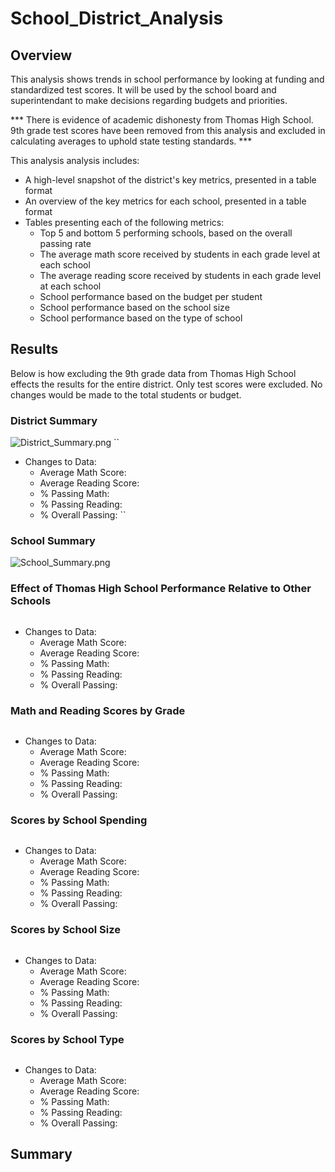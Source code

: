 # School_District_Analysis

## Overview
This analysis shows trends in school performance by looking at funding and standardized test scores. It will be used by the school board and superintendant to make decisions regarding budgets and priorities.

*** There is evidence of academic dishonesty from Thomas High School. 9th grade test scores have been removed from this analysis and excluded in calculating averages to uphold state testing standards. ***

This analysis analysis includes: 

- A high-level snapshot of the district's key metrics, presented in a table format
- An overview of the key metrics for each school, presented in a table format
- Tables presenting each of the following metrics:
  - Top 5 and bottom 5 performing schools, based on the overall passing rate
  - The average math score received by students in each grade level at each school
  - The average reading score received by students in each grade level at each school
  - School performance based on the budget per student
  - School performance based on the school size 
  - School performance based on the type of school

## Results
Below is how excluding the 9th grade data from Thomas High School effects the results for the entire district. Only test scores were excluded. No changes would be made to the total students or budget. 


### District Summary

![District_Summary.png](https://github.com/Brandonkish1/School_District_Analysis/blob/main/Resources/District_Summary.png)
``
- Changes to Data:
  - Average Math Score: 
  - Average Reading Score:
  - % Passing Math:
  - % Passing Reading:
  - % Overall Passing:
``
### School Summary

![School_Summary.png](https://github.com/Brandonkish1/School_District_Analysis/blob/main/Resources/School_Summary.png)

### Effect of Thomas High School Performance Relative to Other Schools

![]()

- Changes to Data:
  - Average Math Score:
  - Average Reading Score:
  - % Passing Math:
  - % Passing Reading:
  - % Overall Passing:

### Math and Reading Scores by Grade

![]()

- Changes to Data:
  - Average Math Score:
  - Average Reading Score:
  - % Passing Math:
  - % Passing Reading:
  - % Overall Passing:

### Scores by School Spending

![]()

- Changes to Data:
  - Average Math Score:
  - Average Reading Score:
  - % Passing Math:
  - % Passing Reading:
  - % Overall Passing:

### Scores by School Size

![]()

- Changes to Data:
  - Average Math Score:
  - Average Reading Score:
  - % Passing Math:
  - % Passing Reading:
  - % Overall Passing:

### Scores by School Type

![]()

- Changes to Data:
  - Average Math Score:
  - Average Reading Score:
  - % Passing Math:
  - % Passing Reading:
  - % Overall Passing:

## Summary

